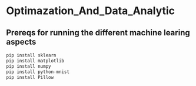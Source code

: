 # Optimazation_And_Data_Analytic

## Prereqs for running the different machine learing aspects ##

```python
pip install sklearn
pip install matplotlib
pip install numpy
pip install python-mnist
pip install Pillow
```
